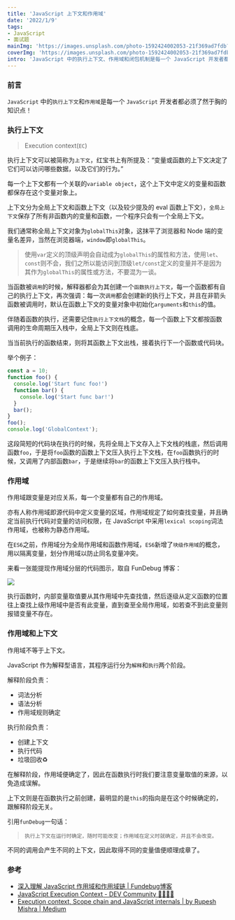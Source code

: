 ```yaml
---
title: 'JavaScript 上下文和作用域'
date: '2022/1/9'
tags:
- JavaScript
- 面试题
mainImg: 'https://images.unsplash.com/photo-1592424002053-21f369ad7fdb?crop=entropy&cs=tinysrgb&fit=max&fm=jpg&ixid=MnwxNjUyNjZ8MHwxfHJhbmRvbXx8fHx8fHx8fDE2NDE3MjgwMzg&ixlib=rb-1.2.1&q=80&w=1080'
coverImg: 'https://images.unsplash.com/photo-1592424002053-21f369ad7fdb?crop=entropy&cs=tinysrgb&fit=max&fm=jpg&ixid=MnwxNjUyNjZ8MHwxfHJhbmRvbXx8fHx8fHx8fDE2NDE3MjgwMzg&ixlib=rb-1.2.1&q=80&w=400'
intro: 'JavaScript 中的执行上下文、作用域和闭包机制是每一个 JavaScript 开发者都必须了然于胸的知识点！'
---
```


### 前言

`JavaScript` 中的`执行上下文`和`作用域`是每一个 `JavaScript` 开发者都必须了然于胸的知识点！

### 执行上下文 

> Execution context(`EC`)



执行上下文可以被简称为`上下文`，红宝书上有所提及：“变量或函数的上下文决定了它们可以访问哪些数据，以及它们的行为。”



每一个上下文都有一个关联的`variable object`，这个上下文中定义的变量和函数都保存在这个变量对象上。



上下文分为全局上下文和函数上下文（以及较少提及的 eval 函数上下文），`全局上下文`保存了所有非函数内的变量和函数，一个程序只会有一个全局上下文。



我们通常称全局上下文对象为`globalThis`对象，这抹平了浏览器和 Node 端的变量名差异，当然在浏览器端，`window`即`globalThis`。



> 使用`var`定义的顶级声明会自动成为`globalThis`的属性和方法，使用`let`、`const`则不会，我们之所以能访问到顶级`let/const`定义的变量并不是因为其作为`globalThis`的属性或方法，不要混为一谈。



当函数被`调用`的时候，解释器都会为其创建一个`函数执行上下文`，每一个函数都有自己的执行上下文，再次强调：每一次`调用`都会创建新的执行上下文，并且在非箭头函数被调用时，默认在函数上下文的变量对象中初始化`arguments`和`this`的值。



伴随着函数的执行，还需要记住`执行上下文栈`的概念，每一个函数上下文都按函数调用的生命周期压入栈中，全局上下文则在栈底。

当当前执行的函数结束，则将其函数上下文出栈，接着执行下一个函数或代码块。

举个例子：

```js
const a = 10;
function foo() {
  console.log('Start func foo!')
  function bar() {
    console.log('Start func bar!')
  }
  bar();
}
foo();
console.log('GlobalContext');
```

这段简短的代码块在执行的时候，先将全局上下文存入上下文栈的栈底，然后调用函数`foo`，于是将`foo`函数的函数上下文压入执行上下文栈，在`foo`函数执行的时候，又调用了内部函数`bar`，于是继续将`bar`的函数上下文压入执行栈中。



### 作用域

作用域跟变量是对应关系，每一个变量都有自己的作用域。

亦有人称作用域即源代码中定义变量的区域，作用域规定了如何查找变量，并且确定当前执行代码对变量的访问权限，在 JavaScript 中采用`lexical scoping`词法作用域，也被称为静态作用域。



在`ES6`之前，作用域分为全局作用域和函数作用域，`ES6`新增了`块级作用域`的概念，用以隔离变量，划分作用域以防止同名变量冲突。

来看一张能提现作用域分层的代码图示，取自 FunDebug 博客：

![](https://image.fundebug.com/2019-03-15-WechatIMG465.png)

执行函数时，内部变量取值要从其作用域中先查找值，然后逐级从定义函数的位置往上查找上级作用域中是否有此变量，直到查至全局作用域，如若查不到此变量则报错变量不存在。



### 作用域和上下文

作用域不等于上下文。

JavaScript 作为解释型语言，其程序运行分为`解释`和`执行`两个阶段。

解释阶段负责：

- 词法分析
- 语法分析
- 作用域规则确定

执行阶段负责：

- 创建上下文
- 执行代码
- 垃圾回收♻️

在解释阶段，作用域便确定了，因此在函数执行时我们要注意变量取值的来源，以免造成误解。

上下文则是在函数执行之前创建，最明显的是`this`的指向是在这个时候确定的，跟解释阶段无关。

引用`funDebug`一句话：

> `执行上下文在运行时确定，随时可能改变；作用域在定义时就确定，并且不会改变。`

不同的调用会产生不同的上下文，因此取得不同的变量值便顺理成章了。



### 参考

- [深入理解 JavaScript 作用域和作用域链 | Fundebug博客](https://blog.fundebug.com/2019/03/15/understand-javascript-scope/)
- [JavaScript Execution Context - DEV Community 👩‍💻👨‍💻](https://dev.to/luigircruz/javascript-execution-context-38cn)
- [Execution context, Scope chain and JavaScript internals | by Rupesh Mishra | Medium](https://medium.com/@happymishra66/execution-context-in-javascript-319dd72e8e2c)

